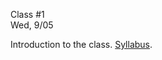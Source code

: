 <div class="lecture2">

<div class="column_date">
<p markdown="block">

Class #1 <br>
Wed, 9/05

</p>
</div>
<div class="column_materials">
<p markdown="block">

Introduction to the class. [Syllabus](syllabus.html).

<!-- What do software engineers do.  
-->
</p>
</div>

<div class="column_assign">
<p markdown="block">



</p>
</div>

</div>
